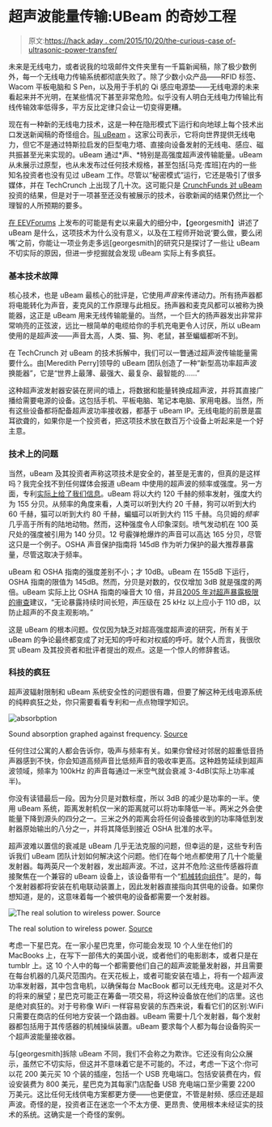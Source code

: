 # 超声波能量传输:UBeam 的奇妙工程

> 原文:[https://hack aday . com/2015/10/20/the-curious-case of-ultrasonic-power-transfer/](https://hackaday.com/2015/10/20/the-curious-case-of-ultrasonic-power-transfer/)

未来是无线电力，或者说我的垃圾邮件文件夹里有一千篇新闻稿，除了极少数例外，每一个无线电力传输系统都彻底失败了。除了少数小众产品——RFID 标签、Wacom 平板电脑和 S Pen，以及用于手机的 Qi 感应电源垫——无线电源的未来看起来并不光明，在某些情况下甚至非常危险。似乎没有人明白无线电力传输比有线传输效率低得多，平方反比定律只会让一切变得更糟。

现在有一种新的无线电力技术，这是一种在隐形模式下运行和向地球上每个技术出口发送新闻稿的奇怪组合。[叫 uBeam](http://ubeam.com/) 。这家公司表示，它将向世界提供无线电力，但它不是通过特斯拉启发的巨型电力塔、直接向设备发射的无线电、感应、磁共振甚至光来实现的。uBeam 通过*声、*特别是高强度超声波传输能量。uBeam 从未展示过原型，也从未发布过任何技术规格，甚至包括[马克·库班]在内的一些知名投资者也没有见过 uBeam 工作。尽管以“秘密模式”运行，它还是吸引了很多媒体，并在 TechCrunch 上出现了几十次。这可能只是 [CrunchFunds 对 uBeam](https://www.crunchbase.com/organization/ubeam#/entity) 投资的结果，但是对于一项甚至还没有被展示的技术，谷歌新闻的结果仍然比一个理智的人所预期的要多。

[在 EEVForums](http://www.eevblog.com/forum/projects/the-ubeam-faq/) 上发布的可能是有史以来最大的细分中，【georgesmith】讲述了 uBeam 是什么，这项技术为什么没有意义，以及在工程师开始说‘要么做，要么闭嘴’之前，你能让一项业务走多远[georgesmith]的研究只是探讨了一些让 uBeam 不切实际的原因，但进一步挖掘就会发现 uBeam 实际上有多疯狂。

### 基本技术故障

核心技术，也是 uBeam 最核心的批评是，它使用*声音*来传递动力。所有扬声器都将电能转化为声音，麦克风的工作原理与此相反。扬声器和麦克风都可以被称为换能器，这正是 uBeam 用来无线传输能量的。当然，一个巨大的扬声器发出非常非常响亮的正弦波，远比一根简单的电缆给你的手机充电更令人讨厌，所以 uBeam 使用的是超声波——声音太高，人类、猫、狗、老鼠，甚至蝙蝠都听不到。

在 TechCrunch 对 uBeam 的技术拆解中，我们可以一瞥通过超声波传输能量需要什么。由[Meredith Perry]领导的 uBeam 团队创造了一种“新型高功率超声波换能器”，它是“世界上最薄、最强大、最复杂、最智能的……”

这种超声波发射器安装在房间的墙上，将数据和能量转换成超声波，并将其直接广播给需要电源的设备。这包括手机、平板电脑、笔记本电脑、家用电器。当然，所有这些设备都将配备超声波功率接收器，都基于 uBeam IP。无线电能的前景是震耳欲聋的，如果你是一个投资者，把这项技术放在数百万个设备上听起来是一个好主意。

### 技术上的问题

当然，uBeam 及其投资者声称这项技术是安全的，甚至是无害的，但真的是这样吗？我完全找不到任何媒体会报道 uBeam 中使用的超声波的频率或强度。另一方面，专利[实际上给了我们信息](https://www.google.com/patents/US20120299540)。uBeam 将以大约 120 千赫的频率发射，强度大约为 155 分贝。从频率的角度来看，人类可以听到大约 20 千赫，狗可以听到大约 60 千赫，猫可以听到大约 80 千赫，蝙蝠可以听到大约 115 千赫。乌贝姆的*频率*几乎高于所有的陆地动物。然而，这种强度令人印象深刻。喷气发动机在 100 英尺处的强度被引用为 140 分贝。12 号霰弹枪爆炸的声音可以高达 165 分贝，尽管这只是一个例子。OSHA 声音保护指南将 145dB 作为听力保护的最大推荐暴露量，尽管这取决于频率。

uBeam 和 OSHA 指南的强度差别不小；才 10dB。uBeam 在 155dB 下运行，OSHA 指南的限值为 145dB。然而，分贝是对数的，仅仅增加 3dB 就是强度的两倍。uBeam 实际上比 OSHA 指南的噪音大 10 倍，并且[2005 年对超声暴露极限的审查](http://www.researchgate.net/publication/235923211_A_review_of_current_airborne_ultrasound_exposure_limits)建议，“无论暴露持续时间长短，声压级在 25 kHz 以上应小于 110 dB，以防止超声的不良主观影响。”

这是 uBeam 的根本问题。仅仅因为缺乏对超高强度超声波的研究，所有关于 uBeam 的争论最终都变成了对无知的呼吁和对权威的呼吁。就个人而言，我很欣赏 uBeam 及其投资者和批评者提出的观点。这是一个惊人的修辞套话。

### 科技的疯狂

超声波辐射限制和 uBeam 系统安全性的问题很有趣，但要了解这种无线电源系统的纯粹疯狂之处，你只需要看看专利和一点点物理学知识。

![absorbption](../Images/548365e6d0094c7f4b1405709c702bd7.png)

Sound absorption graphed against frequency. [Source](https://en.wikibooks.org/wiki/Engineering_Acoustics/Outdoor_Sound_Propagation)

任何住过公寓的人都会告诉你，吸声与频率有关。如果你曾经对邻居的超重低音扬声器感到不快，你会知道高频声音比低频声音的吸收率更高。这种趋势延续到超声波领域，频率为 100kHz 的声音每通过一米空气就会衰减 3-4dB(实际上功率减半)。

你没有读错最后一段。因为分贝是对数标度，所以 3dB 的减少是功率的一半。使用 uBeam 系统，距离发射机仅一米的距离就可以将功率降低一半。两米之外会使能量下降到源头的四分之一。三米之外的距离会将任何设备接收到的功率降低到发射器原始输出的八分之一，并将其降低到接近 OSHA 批准的水平。

超声波难以置信的衰减是 uBeam 几乎无法克服的问题，但幸运的是，这些专利告诉我们 uBeam 团队计划如何解决这个问题。他们在每个地点都使用了几十个能量发射器。每两英尺一个发射器，发出超声波。不过，这并不危险:这些传感器将直接聚焦在一个兼容的 uBeam 设备上，该设备带有一个“[机械转向组件](https://www.google.com/patents/EP2715953A1)”。是的，每个发射器都将安装在机电联动装置上，因此发射器直接指向其供电的设备。如果你想知道，是的，这意味着每一个被供电的设备都需要一个发射器。

![The real solution to wireless power. Source](../Images/dba32dac54548ecba388bd2e55f393dd.png)

The real solution to wireless power. [Source](http://www.newertech.com/products/power2u.php)

考虑一下星巴克。在一家小星巴克里，你可能会发现 10 个人坐在他们的 MacBooks 上，在写下一部伟大的美国小说，或者他们的电影剧本，或者只是在 tumblr 上。这 10 个人中的每一个都需要他们自己的超声波能量发射器，并且需要在每台机器的几英尺范围内。在天花板上，或者可能安装在墙上，将有一个超声波功率发射器，其中包含电机，以确保每台 MacBook 都可以无线充电。这是对不久的将来的展望；星巴克可能正在筹备一项交易，将这种设备放在他们的店里。这也是绝对疯狂的。对于号称像 WiFi 一样容易安装的东西来说，看看它们的区别:WiFi 只需要在商店的任何地方安装一个路由器。uBeam 需要十几个发射器，每个发射器都包括用于其传感器的机械操纵装置。uBeam 要求每个人都为每台设备购买一个超声波能量接收器。

与[georgesmith]拆除 uBeam 不同，我们不会称之为欺诈。它还没有向公众展示，虽然它不切实际，但这并不意味着它是不可能的。不过，考虑一下这个:你可以花 200 美元买 10 个装的插座，包括一个 USB 充电端口。包括安装费在内，假设安装费为 800 美元，星巴克为其每家门店配备 USB 充电端口至少需要 2200 万美元。这比任何无线供电方案都更方便——也更便宜，不管是射频、感应还是超声波。奇怪的是，投资者正在迷恋一个不太方便、更昂贵、使用根本未经证实的技术的系统。这确实是一个奇怪的案例。